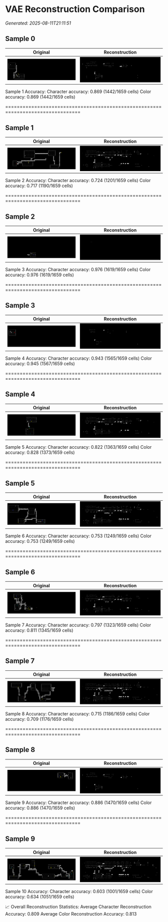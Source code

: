 # VAE Reconstruction Comparison

_Generated: 2025-08-11T21:11:51_

## Sample 0

| Original | Reconstruction |
|---|---|
| ![orig 0](images/sample_000_orig.png) | ![recon 0](images/sample_000_recon.png) |


 Sample 1 Accuracy:   Character accuracy: 0.869 (1442/1659 cells)
   Color accuracy: 0.869 (1442/1659 cells)

================================================================================
## Sample 1

| Original | Reconstruction |
|---|---|
| ![orig 1](images/sample_001_orig.png) | ![recon 1](images/sample_001_recon.png) |


 Sample 2 Accuracy:   Character accuracy: 0.724 (1201/1659 cells)
   Color accuracy: 0.717 (1190/1659 cells)

================================================================================
## Sample 2

| Original | Reconstruction |
|---|---|
| ![orig 2](images/sample_002_orig.png) | ![recon 2](images/sample_002_recon.png) |


 Sample 3 Accuracy:   Character accuracy: 0.976 (1619/1659 cells)
   Color accuracy: 0.976 (1619/1659 cells)

================================================================================
## Sample 3

| Original | Reconstruction |
|---|---|
| ![orig 3](images/sample_003_orig.png) | ![recon 3](images/sample_003_recon.png) |


 Sample 4 Accuracy:   Character accuracy: 0.943 (1565/1659 cells)
   Color accuracy: 0.945 (1567/1659 cells)

================================================================================
## Sample 4

| Original | Reconstruction |
|---|---|
| ![orig 4](images/sample_004_orig.png) | ![recon 4](images/sample_004_recon.png) |


 Sample 5 Accuracy:   Character accuracy: 0.822 (1363/1659 cells)
   Color accuracy: 0.828 (1373/1659 cells)

================================================================================
## Sample 5

| Original | Reconstruction |
|---|---|
| ![orig 5](images/sample_005_orig.png) | ![recon 5](images/sample_005_recon.png) |


 Sample 6 Accuracy:   Character accuracy: 0.753 (1249/1659 cells)
   Color accuracy: 0.753 (1249/1659 cells)

================================================================================
## Sample 6

| Original | Reconstruction |
|---|---|
| ![orig 6](images/sample_006_orig.png) | ![recon 6](images/sample_006_recon.png) |


 Sample 7 Accuracy:   Character accuracy: 0.797 (1323/1659 cells)
   Color accuracy: 0.811 (1345/1659 cells)

================================================================================
## Sample 7

| Original | Reconstruction |
|---|---|
| ![orig 7](images/sample_007_orig.png) | ![recon 7](images/sample_007_recon.png) |


 Sample 8 Accuracy:   Character accuracy: 0.715 (1186/1659 cells)
   Color accuracy: 0.709 (1176/1659 cells)

================================================================================
## Sample 8

| Original | Reconstruction |
|---|---|
| ![orig 8](images/sample_008_orig.png) | ![recon 8](images/sample_008_recon.png) |


 Sample 9 Accuracy:   Character accuracy: 0.886 (1470/1659 cells)
   Color accuracy: 0.886 (1470/1659 cells)

================================================================================
## Sample 9

| Original | Reconstruction |
|---|---|
| ![orig 9](images/sample_009_orig.png) | ![recon 9](images/sample_009_recon.png) |


 Sample 10 Accuracy:   Character accuracy: 0.603 (1001/1659 cells)
   Color accuracy: 0.634 (1051/1659 cells)

📈 Overall Reconstruction Statistics:   Average Character Reconstruction Accuracy: 0.809
   Average Color Reconstruction Accuracy: 0.813
